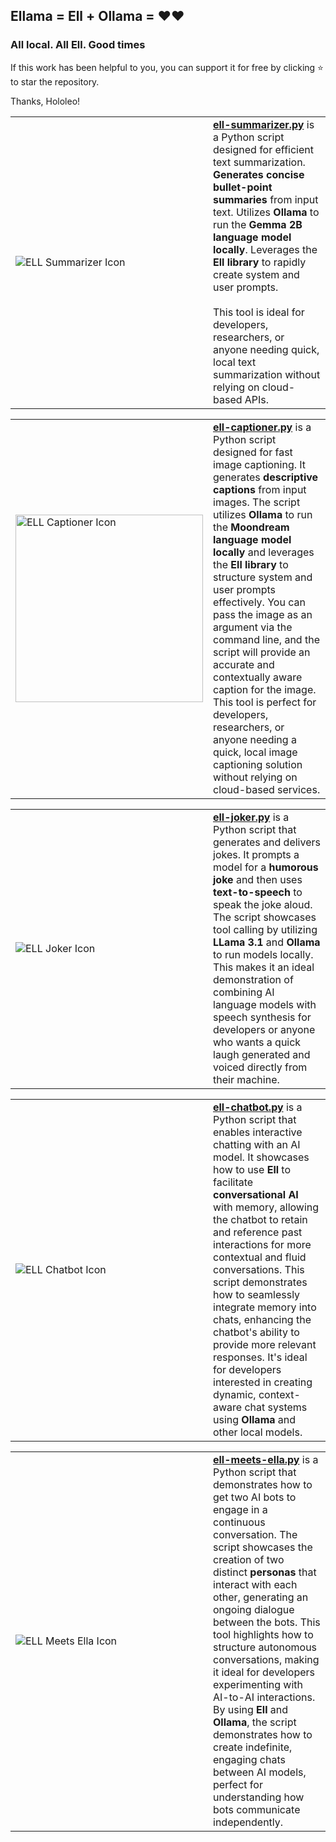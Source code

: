 <h2>Ellama = Ell + Ollama = ❤️❤️</h2>

<h3>All local. All Ell. Good times</h3>

If this work has been helpful to you, you can support it for free by clicking ⭐ to star the repository.

Thanks, Hololeo!

<table>
  <tr>
    <td width="300"><img src="https://github.com/user-attachments/assets/706f7590-260e-42b1-9a5e-10e792b5e6ab" alt="ELL Summarizer Icon"></td>
    <td align="left" valign="top"><strong><a href="https://github.com/hololeo/Ellama/blob/main/ell-summarizer.py">ell-summarizer.py</a>
    </strong>is a Python script designed for efficient text summarization. <strong>Generates concise bullet-point summaries</strong> from input text. Utilizes <strong>Ollama</strong> to run the <strong>Gemma 2B language model locally</strong>. Leverages the <strong>Ell library</strong> to rapidly create system and user prompts.<br><br>This tool is ideal for developers, researchers, or anyone needing quick, local text summarization without relying on cloud-based APIs.</td>
  </tr>
</table>


<table>
  <tr>
    <td width="300"><img src="https://github.com/user-attachments/assets/ffa95bb1-0cc6-41b3-b0f7-6cc82287694d" alt="ELL Captioner Icon" width=300></td>
    <td align="left" valign="top"><strong><a href="https://github.com/hololeo/Ellama/blob/main/ell-captioner.py">ell-captioner.py</a>
    </strong>is a Python script designed for fast image captioning. It generates <strong>descriptive captions</strong> from input images. The script utilizes <strong>Ollama</strong> to run the <strong>Moondream language model locally</strong> and leverages the <strong>Ell library</strong> to structure system and user prompts effectively. You can pass the image as an argument via the command line, and the script will provide an accurate and contextually aware caption for the image. This tool is perfect for developers, researchers, or anyone needing a quick, local image captioning solution without relying on cloud-based services.</td>
  </tr>
</table>


<table>
  <tr>
    <td width="300"><img src="https://github.com/user-attachments/assets/bb1f2942-601a-4957-aab8-2a7076b649e7" alt="ELL Joker Icon"></td>
    <td align="left" valign="top"><strong><a href="https://github.com/hololeo/Ellama/blob/main/ell-joker.py">ell-joker.py</a>
    </strong>is a Python script that generates and delivers jokes. It prompts a model for a <strong>humorous joke</strong> and then uses <strong>text-to-speech</strong> to speak the joke aloud. The script showcases tool calling by utilizing <strong>LLama 3.1</strong> and <strong>Ollama</strong> to run models locally. This makes it an ideal demonstration of combining AI language models with speech synthesis for developers or anyone who wants a quick laugh generated and voiced directly from their machine.</td>
  </tr>
</table>

<table>
  <tr>
    <td width="300"><img src="https://github.com/user-attachments/assets/25ffe97c-6fe2-4d24-bbfe-736da0c098f7" alt="ELL Chatbot Icon"></td>
    <td align="left" valign="top"><strong><a href="https://github.com/hololeo/Ellama/blob/main/ell-chatbot.py">ell-chatbot.py</a>
    </strong>is a Python script that enables interactive chatting with an AI model. It showcases how to use <strong>Ell</strong> to facilitate <strong>conversational AI</strong> with memory, allowing the chatbot to retain and reference past interactions for more contextual and fluid conversations. This script demonstrates how to seamlessly integrate memory into chats, enhancing the chatbot's ability to provide more relevant responses. It's ideal for developers interested in creating dynamic, context-aware chat systems using <strong>Ollama</strong> and other local models.</td>
  </tr>
</table>



<table>
  <tr>
    <td width="300"><img src="https://github.com/user-attachments/assets/a5b6ed58-a340-4947-8f0b-9060e567be1d" alt="ELL Meets Ella Icon"></td>
    <td align="left" valign="top"><strong><a href="https://github.com/hololeo/Ellama/blob/main/ell-meets-ella.py">ell-meets-ella.py</a>
    </strong>is a Python script that demonstrates how to get two AI bots to engage in a continuous conversation. The script showcases the creation of two distinct <strong>personas</strong> that interact with each other, generating an ongoing dialogue between the bots. This tool highlights how to structure autonomous conversations, making it ideal for developers experimenting with AI-to-AI interactions. By using <strong>Ell</strong> and <strong>Ollama</strong>, the script demonstrates how to create indefinite, engaging chats between AI models, perfect for understanding how bots communicate independently.</td>
  </tr>
</table>



